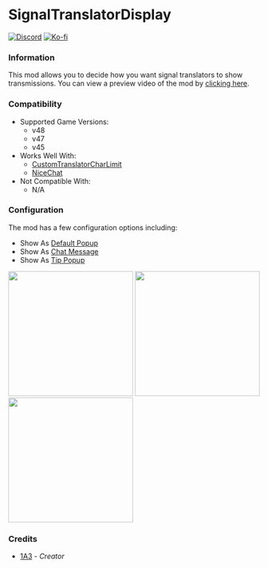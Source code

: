 # SignalTranslatorDisplay

[![Discord](https://img.shields.io/discord/646323142737788928?style=for-the-badge&logo=discord&logoColor=white&label=Discord)](https://discord.gg/DZD2apDnMM)
[![Ko-fi](https://img.shields.io/badge/Donate-F16061.svg?style=for-the-badge&logo=ko-fi&logoColor=white&label=Ko-fi)](https://ko-fi.com/K3K8SOM8U)

### Information

This mod allows you to decide how you want signal translators to show transmissions. You can view a preview video of the mod by [clicking here](https://www.youtube.com/watch?v=nlYfVtX46EE).

### Compatibility

- Supported Game Versions:
  - v48
  - v47
  - v45
- Works Well With:
  - [CustomTranslatorCharLimit](https://thunderstore.io/c/lethal-company/p/boring/CustomTranslatorCharLimit/)
  - [NiceChat](https://thunderstore.io/c/lethal-company/p/taffyko/NiceChat/)
- Not Compatible With:
  - N/A

### Configuration

The mod has a few configuration options including:

- Show As [Default Popup](https://i.imgur.com/ohx7X9i.png)
- Show As [Chat Message](https://i.imgur.com/WJFbqIw.png)
- Show As [Tip Popup](https://i.imgur.com/X0Mo3g8.png)

<img src="https://i.imgur.com/ohx7X9i.png" height="250px" />
<img src="https://i.imgur.com/WJFbqIw.png" height="250px" />
<img src="https://i.imgur.com/X0Mo3g8.png" height="250px" />

### Credits

- [1A3](https://github.com/1A3Dev) - _Creator_
